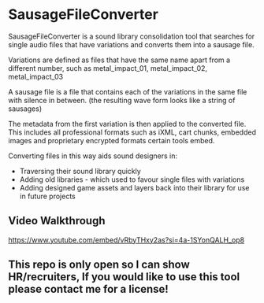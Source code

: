 
# SausageFileConverter
SausageFileConverter is a sound library consolidation tool that searches for single audio files that have variations and converts them into a sausage file.

Variations are defined as files that have the same name apart from a different number, such as metal_impact_01, metal_impact_02, metal_impact_03

A sausage file is a file that contains each of the variations in the same file with silence in between.
(the resulting wave form looks like a string of sausages)

The metadata from the first variation is then applied to the converted file. This includes all professional formats such as iXML, cart chunks, embedded images and proprietary encrypted formats certain tools embed.

Converting files in this way aids sound designers in:
* Traversing their sound library quickly
* Adding old libraries - which used to favour single files with variations
* Adding designed game assets and layers back into their library for use in future projects

## Video Walkthrough

https://www.youtube.com/embed/vRbyTHxy2as?si=4a-1SYonQALH_op8

## This repo is only open so I can show HR/recruiters, If you would like to use this tool please contact me for a license!
